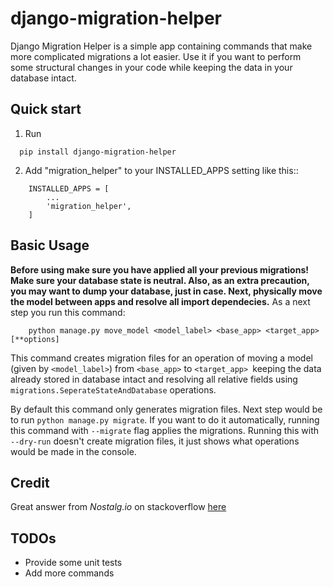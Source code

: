 # django-migration-helper

Django Migration Helper is a simple app containing commands that
make more complicated migrations a lot easier. Use it if you want to
perform some structural changes in your code while keeping the data in your database intact.

## Quick start

1. Run 
```
  pip install django-migration-helper
```

2. Add "migration_helper" to your INSTALLED_APPS setting like this::
```
    INSTALLED_APPS = [
        ...
        'migration_helper',
    ]
```
## Basic Usage

**Before using make sure you have applied all your previous migrations! Make sure your 
database state is neutral. Also, as an extra precaution, you may want to dump your database, just in case.
Next, physically move the model between apps and resolve all import dependecies.**
As a next step you run this command:

```
    python manage.py move_model <model_label> <base_app> <target_app> [**options]
```

This command creates migration files for an operation of moving a model (given by `<model_label>`)
from `<base_app>` to `<target_app> `keeping the data already stored
in database intact and resolving all relative fields using
`migrations.SeperateStateAndDatabase` operations.


By default this command only generates migration files. Next step
would be to run `python manage.py migrate`.
If you want to do it automatically, running this command
with `--migrate` flag applies the migrations.
Running this with `--dry-run` doesn't create migration files,
it just shows what operations would be made in the console.

## Credit
Great answer from *Nostalg.io* on stackoverflow [here](http://stackoverflow.com/questions/30601107/move-models-between-django-1-8-apps-with-required-foreignkey-references)


## TODOs
- Provide some unit tests
- Add more commands
